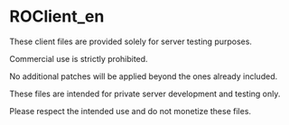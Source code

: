 # ROClient_en

These client files are provided solely for server testing purposes.

Commercial use is strictly prohibited.

No additional patches will be applied beyond the ones already included.

These files are intended for private server development and testing only.

Please respect the intended use and do not monetize these files.

